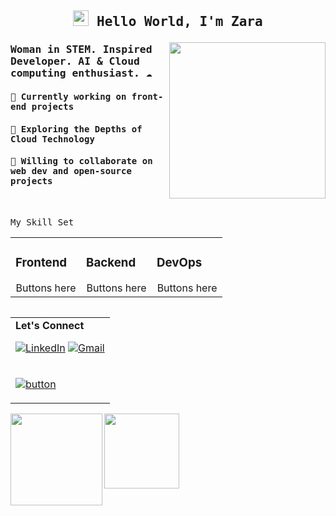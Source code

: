 
## <samp><p align="center"><img src="https://user-images.githubusercontent.com/42378118/110234147-e3259600-7f4e-11eb-95be-0c4047144dea.gif" width="25"/> Hello World, I'm Zara </p></samp>

<p align="right">
  <a target="_blank" href="https://github.com/user-attachments/assets/55707eaf-7ef6-4f01-b765-84efa02c54f3">
    <img align="right" src="https://github.com/user-attachments/assets/55707eaf-7ef6-4f01-b765-84efa02c54f3" width="250" />
  </a>
</p>

### <samp>Woman in STEM. Inspired Developer. AI & Cloud computing enthusiast. ☁️</p>

#### <samp>🎨 Currently working on front-end projects</samp>
#### <samp>🌱 Exploring the Depths of Cloud Technology</samp>
#### <samp>🔗 Willing to collaborate on web dev and open-source projects</samp>
<br />

<samp>My Skill Set</samp>
<table>
  <tbody>
    <tr><td valign="top" width="33%"><div class="markdown-heading" dir="auto"><h3 tableindex="-1" class="heading-element" dir="auto">Frontend</h3></div>
    <div align="center" dir="auto">Buttons here </div></td>
    <td valign="top" width="33%"><div class="markdown-heading" dir="auto"><h3 tableindex="-1" class="heading-element" dir="auto">Backend</h3></div><div align="center" dir="auto">Buttons here </div></td>
      <td valign="top" width="33%"><div class="markdown-heading" dir="auto"><h3 tableindex="-1" class="heading-element" dir="auto">DevOps</h3></div>
    <div align="center" dir="auto">Buttons here </div></td>
    </tr>
  </tbody>
</table>
<table align="right">
<tbody>
  <tr>
  <td>
    <b>Let's Connect</b>
    
[![LinkedIn](https://img.shields.io/badge/linkedin-%230077B5.svg?style=for-the-badge&logo=linkedin&logoColor=white)](https://www.linkedin.com/in/zarafarrukh)
[![Gmail](https://img.shields.io/badge/Gmail-D14836?style=for-the-badge&logo=gmail&logoColor=white)](mailto:zfausksa@gmail.com)
</tr>
  </td>
<tr>
  <td>
    
[![button](https://readme-components.vercel.app/api?component=button&text=Website&fill=d47d9d&textfill=white&size=small)](https://zarafarrukh.github.io/)

  </td>
  
  </tr>
</tbody>
</table>
<br />

<a href="https://github.com/anuraghazra/github-readme-stats">
  <img height=120 align="center" src="https://github-readme-stats.vercel.app/api?username=zarafarrukh&hide=prs,issues,stars&show_icons=true&theme=dracula&border_radius=30" />
</a>

<a href="https://git.io/streak-stats">
  <img height=147 align="left" src="https://streak-stats.demolab.com/?user=DenverCoder1&theme=dracula&border_radius=30"/>
</a>



